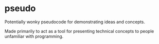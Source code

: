 # pseudo
Potentially wonky pseudocode for demonstrating ideas and concepts.

Made primarily to act as a tool for presenting technical concepts to people unfamiliar with programming.
